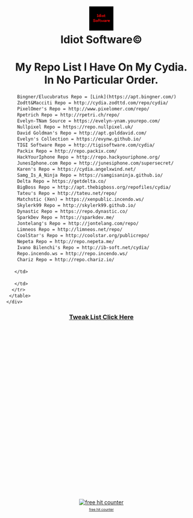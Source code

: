 <h1><center><img src="CydiaIcon.png"><br>Idiot Software©</center><h1>

<h1><center>My Repo List I Have On My Cydia.</br>In No Particular Order.</center></h1>
        
		Bingner/Elucubratus Repo = [Link](https://apt.bingner.com/)
		Zodtt&Macciti Repo = http://cydia.zodttd.com/repo/cydia/
		PixelOmer's Repo = http://www.pixelomer.com/repo/
		Rpetrich Repo = http://rpetri.ch/repo/
		Evelyn-TNam Source = https://evelyn-ynam.yourepo.com/
		Nullpixel Repo = https://repo.nullpixel.uk/
		David Goldman's Repo = http://apt.golddavid.com/
		Evelyn's Collection = https://evynw.github.io/
		TIGI Software Repo = http://tigisoftware.com/cydia/
		Packix Repo = http://repo.packix.com/
		HackYourIphone Repo = http://repo.hackyouriphone.org/
		JunesIphone.com Repo = http://junesiphone.com/supersecret/
		Karen's Repo = https://cydia.angelxwind.net/
		Samg_Is_A_Ninja Repo = https://samgisaninja.github.io/
		Delta Repo = https://getdelta.co/
		BigBoss Repo = http://apt.thebigboss.org/repofiles/cydia/
		Tateu's Repo = http://tateu.net/repo/
		Matchstic (Xen) = https://xenpublic.incendo.ws/
		Skylerk99 Repo = http://skylerk99.github.io/
		Dynastic Repo = https://repo.dynastic.co/
		SparkDev Repo = https://sparkdev.me/
		Jontelang's Repo = http://jontelang.com/repo/
		Limneos Repo = http://limneos.net/repo/
		CoolStar's Repo = http://coolstar.org/publicrepo/
		Nepeta Repo = http://repo.nepeta.me/
		Ivano Bilenchi's Repo = http://ib-soft.net/cydia/
		Repo.incendo.ws = http://repo.incendo.ws/
		Chariz Repo = http://repo.chariz.io/
		
	   </td>
         
       </td>
	  </tr>
     </table>
    </div>
   </div>
  </div>

<p><center><h3><a href="javascript://" onclick="showhide('agent89');">Tweak List Click Here</a></h3></center></p>

<div id="agent89" style="text; visibility:hidden;">

<div class="container">
	<b><center>My Tweak List I Have Installed.</br>In Alphabetical Order.</center></b>
</div>


<div class="container">
  <div class="well">
   <table width="100%">
    <tr>
      <td colspan="2" style="background-color:#EEEEEE;">
	   	69 Animated Clock: 1.0.1
		AppList: 1.5.14
		CCSupport: 1.2-2
		DebKeeper: 1.0.3
		DetailedBatteryUsage: 1.1.1
		DoubleCut: 0.4.1-1
		Eclipse 12 (iOS 12): 6.0.3-1
		Filza File Manager 64-bit: 3.5.2-4k
		Flame: 1.3
		Forecast pack 1: 1.0
		Free iWidgets app: 1.4
		Galaxy Weather Widget: 1.0
		GT Center Time/Date iWidget: 1.0
		Hide Dots: 1.1.2
		Hide Statusbars: 0.2
		iCleaner Pro: 7.7.1
		KarenLocalizer: 1.0.4
		KarenPrefs: 1.4
	   </td>   
	   <td style="background-color:#EEEEEE;height:200px;width:500px;text-align:top;">
	   <td>
	    LG Weather Widget: 1.0
		libcolorpicker: 1.6-1
		libCSColorPicker: 0.7.9
		LockBuilder Evo iOS8 Cydget: 1.7
		LockPlus Pro: 1.5.9
		MTerminal: 1.4-6
		NoBetaAlert: 1.3.1
		OpenSSH: 7.9p1-3
		PencilChargingIndicator: 1.2~b3
		PowerSelector (iOS 11 & 12): 1.1-7
		PreferenceOrganizer 2: 4.0.5
		ReProvision: 0.4.1
		SnowBoard: 1.0.4-1
		SpringPlus11: 1.2
		Tweak Count 2: 1.0.1
		ZenBlue: 1.0
		</td>         
  </div>
</div>
	 
	</tr>
   </table>
  </div>
 </div> 
</div>  
<!-- Start of SimpleHitCounter Code -->
  <div align="center"><a href="http://guestscounter.com"><img src="http://guestscounter.com/count.php?c_style=15&id=1551566958" border=0 alt="free hit counter"></a><br><a href="http://guestscounter.com" style="font-size:9px;">free hit counter</a><br>
</div>
  <!-- End of SimpleHitCounter Code -->

</body>
</html>
